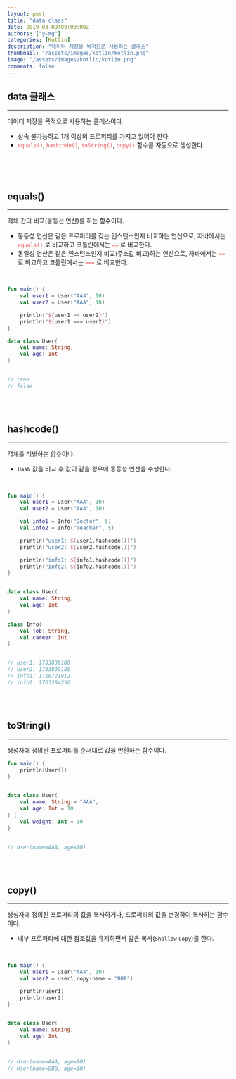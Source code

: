 ```yaml
---
layout: post
title: "data class"
date: 2019-03-09T00:00:00Z
authors: ["y-mg"]
categories: [Kotlin]
description: "데이터 저장을 목적으로 사용하는 클래스"
thumbnail: "/assets/images/kotlin/kotlin.png"
image: "/assets/images/kotlin/kotlin.png"
comments: false
---
```


## data 클래스
***
데이터 저장을 목적으로 사용하는 클래스이다.
- 상속 불가능하고 1개 이상의 프로퍼티를 가지고 있어야 한다.
- <code style="color: #eb5657;">equals()</code>, <code style="color: #eb5657;">hashcode()</code>, <code style="color: #eb5657;">toString()</code>, <code style="color: #eb5657;">copy()</code> 함수를 자동으로 생성한다.
<br>
<br>
<br/>



## equals()
***
객체 간의 비교(동등선 연산)를 하는 함수이다.
- 동등성 연산은 같은 프로퍼티를 갖는 인스턴스인지 비교하는 연산으로, 자바에서는 <code style="color: #eb5657;">equals()</code> 로 비교하고 코틀린에서는 <code style="color: #eb5657;">==</code> 로 비교한다.
- 동일성 연산은 같은 인스턴스인지 비교(주소값 비교)하는 연산으로, 자바에서는 <code style="color: #eb5657;">==</code> 로 비교하고 코틀린에서는 <code style="color: #eb5657;">===</code> 로 비교한다.
<br/>

```kotlin
fun main() {
    val user1 = User("AAA", 10)
    val user2 = User("AAA", 10)

    println("${user1 == user2}")
    println("${user1 === user2}")
}

data class User(
    val name: String,
    val age: Int
)


// true
// false
```
<br/>
<br/>



## hashcode()
***
객체를 식별하는 함수이다.
- `Hash` 값을 비교 후 값이 같을 경우에 동등성 연산을 수행한다.
<br/>

```kotlin
fun main() {
    val user1 = User("AAA", 10)
    val user2 = User("AAA", 10)

    val info1 = Info("Doctor", 5)
    val info2 = Info("Teacher", 5)

    println("user1: ${user1.hashcode()}")
    println("user2: ${user2.hashcode()}")

    println("info1: ${info1.hashcode()}")
    println("info2: ${info2.hashcode()}")
}


data class User(
	val name: String,
	val age: Int
)

class Info(
	val job: String,
	val career: Int
)


// user1: 1733839180
// user2: 1733839180
// info1: 1718721912
// info2: 1763284256
```
<br/>
<br/>



## toString()
***
생성자에 정의된 프로퍼티를 순서대로 값을 반환하는 함수이다.
<br/>

```kotlin
fun main() {
    println(User())
}


data class User(
    val name: String = "AAA",
    val age: Int = 10
) {
    val weight: Int = 30
}


// User(name=AAA, age=10)
```
<br/>
<br/>



## copy()
***
생성자에 정의된 프로퍼티의 값을 복사하거나, 프로퍼티의 값을 변경하여 복사하는 함수이다.
- 내부 프로퍼티에 대한 참조값을 유지하면서 얇은 복사(`Shallow` `Copy`)를 한다.
<br/>

```kotlin
fun main() {
    val user1 = User("AAA", 10)
    val user2 = user1.copy(name = "BBB")

    println(user1)
    println(user2)
}


data class User(
    val name: String,
    val age: Int
)


// User(name=AAA, age=10)
// User(name=BBB, age=10)
```